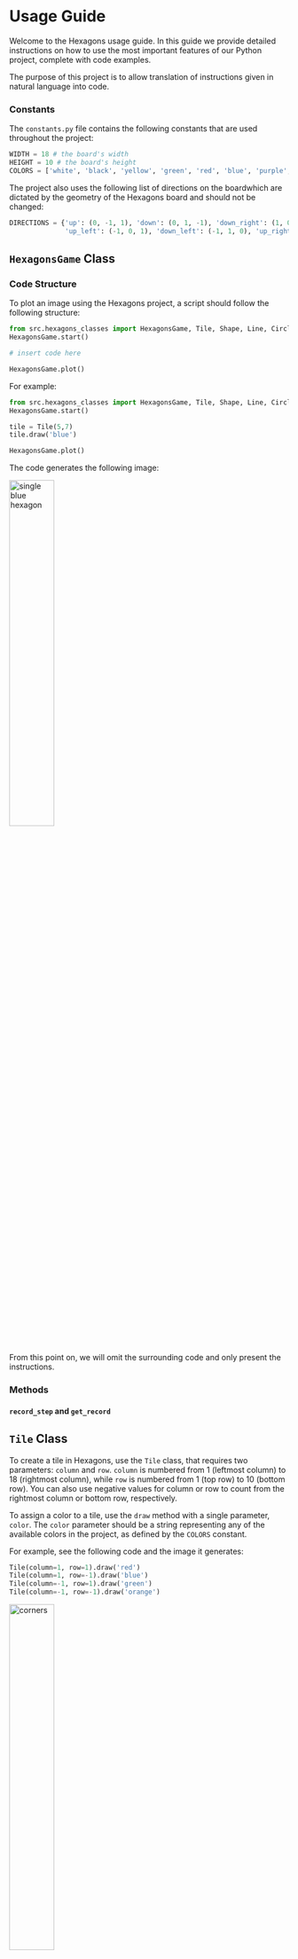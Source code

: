 # Usage Guide
Welcome to the Hexagons usage guide. In this guide we provide detailed instructions on how to use the most important features of our Python project, complete with code examples.

The purpose of this project is to allow translation of instructions given in natural language into code. 

### Constants
The `constants.py` file contains the following constants that are used throughout the project:
```python
WIDTH = 18 # the board's width
HEIGHT = 10 # the board's height
COLORS = ['white', 'black', 'yellow', 'green', 'red', 'blue', 'purple', 'orange'] # the supported colors
```

The project also uses the following list of directions on the boardwhich are dictated by the geometry of the Hexagons board and should not be changed:
```python
DIRECTIONS = {'up': (0, -1, 1), 'down': (0, 1, -1), 'down_right': (1, 0, -1), 
              'up_left': (-1, 0, 1), 'down_left': (-1, 1, 0), 'up_right': (1, -1, 0)}
```
## `HexagonsGame` Class

### Code Structure
To plot an image using the Hexagons project, a script should follow the following structure:
```python
from src.hexagons_classes import HexagonsGame, Tile, Shape, Line, Circle, Triangle
HexagonsGame.start()

# insert code here

HexagonsGame.plot()
```
For example:
```python
from src.hexagons_classes import HexagonsGame, Tile, Shape, Line, Circle, Triangle
HexagonsGame.start()

tile = Tile(5,7)
tile.draw('blue')

HexagonsGame.plot()
```
The code generates the following image:

<img src="board_examples/single_blue_hex.png" alt="single blue hexagon" width="40%" height="40%">

From this point on, we will omit the surrounding code and only present the instructions.

### Methods

#### `record_step` and `get_record`

## `Tile` Class
To create a tile in Hexagons, use the `Tile` class, that requires two parameters: `column` and `row`. `column` is numbered from 1 (leftmost column) to 18 (rightmost column), while `row` is numbered from 1 (top row) to 10 (bottom row). 
You can also use negative values for column or row to count from the rightmost column or bottom row, respectively.

To assign a color to a tile, use the `draw` method with a single parameter, `color`. 
The `color` parameter should be a string representing any of the available colors in the project,
as defined by the `COLORS` constant.

For example, see the following code and the image it generates:
```python
Tile(column=1, row=1).draw('red')
Tile(column=1, row=-1).draw('blue')
Tile(column=-1, row=1).draw('green')
Tile(column=-1, row=-1).draw('orange')
```
<img src="board_examples/corners.png" alt="corners" width="40%" height="40%">

### Attributes
A `Tile` object has the following read-only attributes:
- column: an integer that specifies the tile's column
- row: an integer that specifies the tile's row
- color: a string that specifies the tile's color

### Methods
All the methods of the `Shape` class (which we will describe in future sections) can be applied to `Tile` objects as well.
In particular, two methods that are especially useful for `Tile` objects are `neighbor` and `neighbors`, which we describe below.

#### `neighbor` and `neighbors`
The `neighbors` method returns all the neighboring tiles of the current tile object on the board. 
The `neighbor` method takes a single parameter, `direction`, that specifies one of the six directions on the board, and returns the neighbor of the current tile object in that direction.

Here's an example of how to use these methods:
```python
tile = Tile(9, 5)
tile.draw('black')
tile.neighbors().draw('green')
tile.neighbor(direction='up_right').draw('red')
```
<img src="board_examples/tile_neighbor.png" alt="tile neighbors and neighbor" width="40%" height="40%">

## `Shape` Class 
A shape in Hexagons is any set of tiles on the board, including the empty set and a single tile.
To create a shape in Hexagons, use the `Shape` class, which requires a single parameter: `tiles`. `tiles` is a list of Tile objects that specifies the tiles composing the shape.
```python
shape = Shape(tiles=[Tile(9, 5), Tile(10, 5), Tile(9, 6)])
shape.draw('purple')
```
<img src="board_examples/simple_purple_shape.png" alt="simple purple shape" width="40%" height="40%">

### Attributes
A `Shape` object has the following read-only attributes:
- tiles: the list of `Tile` object composing the shape
- columns: the list of columns of the tiles composing the shape
- rows: the list of rows of the tiles composing the shape
- colors: the list of colors of the tiles composing the shape

### Subclasses
The `Shape` class has three special subclasses that we now describe: `Circle`, `Line` and `Triangle`.

#### `Circle` Subclass
To create a circle on the board, use the `Circle` class, which requires two parameters: `center_tile` and `radius`. `center_tile` is a tile object that specifies the center tile of the circle. `radius` is an integer that specifies the radius of the circle.  If no value is specified for `radius`, it defaults to `1`.
```python

Circle(center_tile=Tile(9, 5), radius=3).draw('black')
Circle(center_tile=Tile(9, 5)).draw('red')
```
<img src="board_examples/circle.png" alt="circle" width="40%" height="40%">

###### Attributes
A `Circle` object has all the attributes of its superclass `Shape`. In addition, it has the following read-only attributes:
- center_tile: a `Tile` object that specifies the center tile of the circle
- color: a string that specifies the color of the circle
      
#### `Line` Subclass
To create a straight line on the board, use the `Line` class.
There are several ways to instantiate a new `Line` object, that we describe below.
Note that the `Line` class also has a unique method called `parallel`. This method will be described in later sections together with all other `Shape` methods.

##### Attributes
A `Line` object has all the attributes of its superclass `Shape`. In addition, it has the following read-only attributes:
- start_tile: a `Tile` object that specifies the starting point of the line
- end_tile: a `Tile` object that specifies the ending point of the line
- color: a string that specifies the color of the line
- direction: a string that specifies the direction of the line

##### Line Instantiation

###### Using `start_tile` and `end_tile`
Specify `start_tile` and `end_tile` as `Tile` objects to define the start and end points of the line.
```python
line = Line(start_tile=Tile(3, 2), end_tile=Tile(-3, -3))
line.draw('blue')
```
<img src="board_examples/line_start_end.png" alt="line start end" width="40%" height="40%">

###### Using `start_tile`, `direction` and `length`
Use `direction` to specify the direction of the line, and use `length` to specify the length of the line.
```python
line = Line(start_tile=Tile(3, 8), direction='up_right', length=5)
line.draw('blue')
```
<img src="board_examples/line_start_direction_length.png" alt="line start direction end" width="40%" height="40%">

###### Using `start_tile` and `direction`
If `length` is not specified, the line will extend until it reaches the edge of the board.
```python
line = Line(start_tile=Tile(3, 8), direction='up_right')
line.draw('blue')
```
<img src="board_examples/line_start_direction.png" alt="line start direction" width="40%" height="40%">

###### Using `start_tile`, `direction` and `end_tiles`
Specify a `Shape` object `end_tiles` to stop the line when it reaches any tile belonging to the shape.
```python
circle = Circle(center_tile=Tile(15, 8), radius=2)
circle.draw('red')
line = Line(start_tile=Tile(1, 1), direction='down_right', end_tiles=circle)
line.draw('blue')
```
<img src="board_examples/line_end_tiles.png" alt="line end tiles" width="40%" height="40%">

###### Additional: `include_start_tile` and `include_end_tile` flags
By default, `include_start_tile` and `include_end_tile` are both set to `True`, but you can set them to `False` to omit the starting or ending tile from the line, respectively.
```python
line = Line(start_tile=Tile(9, 1), end_tile=Tile(9, -1), include_start_tile=False, include_end_tile=False)
line.draw('blue')
```
<img src="board_examples/line_dont_include.png" alt="line dont include" width="40%" height="40%">

#### Methods
The `Line` subclass has all the methods of its superclass Shape. In addition it has its own unique method: `parallel`.

##### self.parallel(shift_direction, spacing)
The `parallel` method creates a new line of the same direction but potentially different length as the given line. 
This method does not copy the original line. Instead, it creates a new line that extends as far as possible in both directions.

In the example below, a black line is drawn on the board with a length of 5 tiles and an "up_right" direction. 
Then, a new line is created parallel to the original line, shifted downwards by 3 tiles and drawn in red.
```python
line = Line(start_tile=Tile(5, 5), direction='up_right', length=5)
line.draw('black')
line.parallel(shift_direction='down', spacing=3).draw('red')
```
<img src="board_examples/line_parallel.png" alt="line parallel" width="40%" height="40%">


#### `Triangle` Subclass
To create a triangle on the board, use the `Triangle` class, which requires four parameters:
- `start_tile` is a tile object that specifies one of the triangle's vertices.
- `point` is a string that specifies whether the triangle is pointing left (corresponding to the value "left") or right ("right").
- `start_tile_type` is a string that specifies which one of the three vertices of the triangle does `start_tile` describes: its bottom vertex ("bottom"), its top vertex ("top") or its side vertex ("side"). The side vertex is either the left or the right endpoint of the triangle.
- `side_length` is an integer that specifies the length of the side of the triangle. If no value is specified for `side_length`, it defaults to `2`.

The following code demonstrates how to create and draw two different triangles on the Hexagons board using the `Triangle` class.

The first part of the code creates the red triangle, which is pointing right. 
The triangle's location is specified by `Tile(9, 5)`, which is the right vertex of the triangle.
This tile is painted in orange.
The code also specifies the length side of the triangle to be `6`.

The second part of the code creates the blue triangle, which is pointing left. 
The triangle's location is specified by `Tile(15, 8)`, which is the bottom vertex of the triangle.
This tile is painted in green.
The code doesn't specify the length side of the triangle, so it defaults to `2`.

```python
start_tile1 = Tile(9, 5)
triangle1 = Triangle(start_tile=start_tile1, point='right', start_tile_type='side', side_length=6)
triangle1.draw('red')
start_tile1.draw('orange')

start_tile2 = Tile(15, 8)
triangle2 = Triangle(start_tile=start_tile2, point='left', start_tile_type='bottom')
triangle2.draw('blue')
start_tile2.draw('green')
```
<img src="board_examples/triangle.png" alt="triangle" width="40%" height="40%">

###### Attributes
A `Triangle` object has all the attributes of its superclass `Shape`. In addition, it has the following read-only attributes:
- point: a string that specifies whether the triangle is pointing right or left
- side_length: an integer that specifies the length of the side of the triangle
- color: a string that specifies the color of the triangle

### `Shape` Class Methods
The `Shape` class has many useful methods that can be used on any `Shape` object, including objects from any of its subclasses, as well as on `Tile` objects. 
In the following sections we will describe these methods in detail.

#### General Purpose Methods

##### Iteration
The Shape class implements the iterator protocol, which means that you can iterate over the tiles in a shape using a for loop or a list comprehension. For example, the code `for tile in shape:` will iterate over all the tiles in the `Shape` object shape, and you can perform operations on each tile inside the loop body.

In the following example, a line is created and painted in orange, and a purple line is drawn from every even row tile in the direction of 'up_right':
```python
line = Line(start_tile=Tile(6, 1), direction='down')
line.draw('orange')
for tile in line:
  if tile.row % 2 == 0:
    Line(start_tile=tile, direction='up_right', include_start_tile=False).draw('purple')
```
<img src="board_examples/shape_iteration.png" alt="shape iteration" width="40%" height="40%">

##### `add`, `subtract` and `multiply`
It is possible to use the plus, minus, and asterisk signs to compute the union, difference, and intersection of shapes respectively.
For example, to compute the union of two Shape objects `shape1` and `shape2` use: `shape3 = shape1 + shape2`.
The resulting shape object is a new `Shape` object.

The following example demonstrates the use of `*` to paint the intersection of two circles in red.
```python
circle1 = Circle(center_tile=Tile(7, 5), radius=4)
circle1.draw('green')
circle2 = Circle(center_tile=Tile(-7, 5), radius=4)
circle2.draw('blue')
(circle1 * circle2).draw('red')
```
<img src="board_examples/shape_intersection.png" alt="shape intersection" width="40%" height="40%">

##### `self.is_empty()` and `self.overlaps(other)`
The `is_empty` method returns `True` if `self` is empty,
while the `overlaps` method returns `True` if `self` and `other` overlap.

#### "Get" Methods
The following methods all have in common that they return a new `Shape` object, and they don't draw anything on the board.

##### `Shape.get_entire_board()` and `Shape.get_board_perimeter()`
These two methods return the entire board and the perimeter of the board, respectively.
```python
Shape.get_entire_board().draw('green')
Shape.get_board_perimeter().draw('blue')
```
<img src="board_examples/get_board.png" alt="get entire board and get board perimeter" width="40%" height="40%">

##### `Shape.get_color(color)` and `Shape.get_column(column)`
These methods return all the tiles with a specific color, and all the tiles in a specific column, respectively.

##### `self.get(criterion)`
The `get` method returns a new `Shape` object that has some geometric relation to the original shape.
The method requires a single parameter `criterion`, which is a string specifying the criterion used to create the new shape. 
There are several options for the `criterion` parameter, which we will describe below. 

###### "outside" and "inside"
If criterion is set to "outside", the `get` method returns a new shape consisting of all tiles that lie outside of the given shape. 
Conversely, if criterion is set to "inside", the returned shape will consist of all tiles that lie inside the given shape.
```python
circle = Circle(center_tile=Tile(9, 5), radius=3)
circle.draw('black')
circle.get(criterion='outside').draw('red')
circle.get(criterion='inside').draw('green')
```
<img src="board_examples/get_outside_inside.png" alt="get outside inside" width="40%" height="40%">

###### "above" and "below"
If `criterion` is set to "above", the `get` method returns a new shape consisting of all tiles that lie above the given shape. 
Conversely, if `criterion` is set to "below", the returned shape will consist of all tiles that lie below the given shape.
```python
circle = Circle(center_tile=Tile(9, 5), radius=3)
circle.draw('black')
circle.get(criterion='above').draw('red')
circle.get(criterion='below').draw('green')
```
<img src="board_examples/get_above_below.png" alt="get above below" width="40%" height="40%">

###### "top" and "bottom"
If `criterion` is set to "top", the `get` method returns a new shape that consists of the top portion of the original shape. 
Conversely, if `criterion` is set to "bottom", the returned shape will comprise the bottom portion of the original shape.

```python
circle = Circle(center_tile=Tile(9, 5), radius=3)
circle.draw('black')
circle.get(criterion='top').draw('red')
circle.get(criterion='bottom').draw('green')
```
<img src="board_examples/get_top_bottom.png" alt="get top bottom" width="40%" height="40%">

###### "corners"
If `criterion` is set to "corners", the `get` method returns a shape consisting of the corner tiles of the given shape,
as demonstrated in the following example:
```python
circle = Circle(center_tile=Tile(9, 5), radius=3)
circle.draw('black')
circle.get(criterion='corners').draw('red')
```
<img src="board_examples/get_corners.png" alt="get corners" width="40%" height="40%">

###### "endpoints"
If `criterion` is set to "endpoints", the `get` method returns a shape consisting of the endpoints of the given shape,
as demonstrated in the following example:
```python
circle = Circle(center_tile=Tile(9, 5), radius=3) + Tile(-6, -4) + Tile(-5, -4) + Tile(-4, -3)
circle.draw('black')
circle.get(criterion='endpoints').draw('red')
```
<img src="board_examples/get_end_points.png" alt="get endpoints" width="40%" height="40%">

##### `self.boundary(criterion='all')`
We define the **boundary** of a shape to be the part of the shape that is adjacent to tiles that are not part of the shape.
The `boundary` method returns the boundary of the given shape.

To illustrate with an example, let's start with the following shape:
<!--
```python
shape = Circle(center_tile=Tile(10, 5), radius=2) + Circle(center_tile=Tile(10, 5), radius=3) + Circle(center_tile=Tile(10, 5), radius=4)
shape.draw('black')
```
-->
<img src="board_examples/shape_boundary_0.png" alt="shape" width="40%" height="40%">

Its boundary is shown in purple:
```python
shape.boundary().draw('purple')
```
<img src="board_examples/shape_boundary_all.png" alt="shape boundary all" width="40%" height="40%">

If we want to get only the outer or inner part of the boundary, we can set the `criterion` parameter to "outer" or "inner" respectively:
```python
shape.boundary(criterion='outer').draw('red')
shape.boundary(criterion='inner').draw('green')
```
<img src="board_examples/shape_boundary_inner_outer.png" alt="shape boundary inner and outer" width="40%" height="40%">

##### `self.extreme(direction)`
The `extreme` method returns a `Shape` object consisting of the most extreme tiles of the given shape in the given direction,
as demonstrated in the following example:

```python
circle = Circle(center_tile=Tile(10, 5), radius=3)
circle.draw('black')
circle.extreme(direction='up').draw('green')
circle.extreme(direction='down_right').draw('red')
```
<img src="board_examples/shape_extreme.png" alt="shape extreme" width="40%" height="40%">

##### `self.edge(direction)`
The `edge` method returns a `Shape` object consisting of the edge tiles of the given shape in the given direction,
as demonstrated in the following example:

```python
circle = Circle(center_tile=Tile(10, 5), radius=3)
circle.draw('black')
circle.edge(criterion='up').draw('green')
circle.edge(criterion='right').draw('red')
```
<img src="board_examples/shape_edge.png" alt="shape edge" width="40%" height="40%">

##### `self.neighbors(criterion='all')`
We define the **neighbors** of a shape to be the set of tiles that are adjacent to the shape but are not part of it.
The `neighbors` method returns a new `Shape` object consisting of the neighbors of the given shape, 
or some subset of them based on the value of the `criterion` parameter.
There are several options for the `criterion` parameter, which we will describe below. 
If no value is specified for `criterion`, it defaults to "all".

###### "all" 
If `criterion` is not specified or it is set to "all", the `neighbors` method returns a new shape consisting of all the neighbors of the given shape.
```python
circle = Circle(center_tile=Tile(10, 5), radius=3)
circle.draw('black')
circle.neighbors().draw('green')
```
<img src="board_examples/shape_neighbors_all.png" alt="shape neighbors" width="40%" height="40%">

###### "right" and "left"
If `criterion` is set to "right", the `neighbors` method returns a new shape consisting of the neighbors of the given shape that lie to the right of the given shape. 
Conversely, if `criterion` is set to "right", the returned shape will consist of the neighbors that lie to the left of the given shape. 
```python
circle = Circle(center_tile=Tile(10, 5), radius=3)
circle.draw('black')
circle.neighbors(criterion='right').draw('green')
circle.neighbors(criterion='left').draw('red')
```
<img src="board_examples/shape_neighbors_right_left.png" alt="shape neighbors right and left" width="40%" height="40%">

###### "above" and "below"
If `criterion` is set to "above", the `neighbors` method returns a new shape consisting of the neighbors of the given shape that lie above the given shape. 
Conversely, if `criterion` is set to "below", the returned shape will consist of the neighbors that lie below the given shape. 
```python
circle = Circle(center_tile=Tile(10, 5), radius=3)
circle.draw('black')
circle.neighbors(criterion='above').draw('green')
circle.neighbors(criterion='below').draw('red')
```
<img src="board_examples/shape_neighbors_above_below.png" alt="shape neighbors above and below" width="40%" height="40%">

###### "outside" and "inside"
If `criterion` is set to "outside", the `neighbors` method returns a new shape consisting of the neighbors of the given shape that lie outside the given shape. 
Conversely, if `criterion` is set to "inside", the returned shape will consist of the neighbors that lie inside the given shape. 
```python
circle = Circle(center_tile=Tile(10, 5), radius=3)
circle.draw('black')
circle.neighbors(criterion='outside').draw('green')
circle.neighbors(criterion='inside').draw('red')
```
<img src="board_examples/shape_neighbors_outside_inside.png" alt="shape neighbors outside and inside" width="40%" height="40%">

###### "white"
If `criterion` is set to "white", the `neighbors` method returns a new shape consisting of all the neighbors of the given shape that are not colored.
```python
circle = Circle(center_tile=Tile(10, 5), radius=3)
circle.draw('black')
Tile(14, 6).draw('blue')
circle.neighbors(criterion='white').draw('green')
```
<img src="board_examples/shape_neighbors_white.png" alt="shape neighbors white" width="40%" height="40%">

###### Any direction
If `criterion` is set to a direction, the `neighbors` method returns a new shape consisting of all the neighbors of the given shape that lie in that direction from the given shape.
```python
circle = Circle(center_tile=Tile(10, 5), radius=3)
circle.draw('black')
circle.neighbors(criterion='up_right').draw('green')
```
<img src="board_examples/shape_neighbors_up_right.png" alt="shape neighbors up_right" width="40%" height="40%">

#### "Draw" Methods
The following methods all have in common that they draw something new on the board. 
Some of them also return a new `Shape` object, while others return nothing.

##### self.draw(color)
Draw the tiles of the given shape in the given color.

##### self.copy_paste(shift_direction, spacing, reference_shape=None)
The `copy_paste` method draws a copy of the given shape in a new location on the board. 
The new location is specified by the following parameters:
- `shift_direction`: a string that specifies the direction of the new shape relative to the given shape.
- `spacing`: an integer that specifies the desired spacing between the given shape and the new shape.
- `reference_shape`: a `Shape` object. If specified, the new location will be computed relative to
the location of `reference_shape` rather than the given shape.

The new shape is also returned by the method, so we can use it for further manipulations.

The following example demonstrates the usage of the `copy_paste` method:
It first draws a black circle on the board and then creates a copy of it 
located down and to the right of the original circle, with a spacing of two tiles.
```python
circle1 = Circle(center_tile=Tile(4, 4), radius=2)
circle1.draw('black')
circle2 = circle1.copy_paste(shift_direction='down_right', spacing=2)
```
<img src="board_examples/shape_copy_paste.png" alt="shape copy_paste" width="40%" height="40%">

The following example demonstrates the usage of the `reference_shape` parameter:
First, a black circle and a purple shape are drawn on the board.
Then, a copy of the black circle is created, located to the right of the purple shape specified as the reference, with a spacing of one tile.
```python
circle1 = Circle(center_tile=Tile(4, 4), radius=2)
ref_shape = Shape(tiles=[Tile(11, 6), Tile(11, 7), Tile(12, 6)])
circle1.draw('black')
ref_shape.draw('purple')
circle2 = circle1.copy_paste(shift_direction='right', spacing=1, reference_shape=ref_shape)
```
<img src="board_examples/shape_copy_paste_ref_shape.png" alt="shape copy_paste reference_shape" width="40%" height="40%">

##### self.grid(shift_direction, spacing, num_copies=None)
The `grid` method draws multiple copies of the given shape on the board in even spacings, based on the `shift_direction` and `spacing` parameters, with a total number of copies specified by the `num_copies` parameter.
If the `num_copies` parameter is not specified, the method creates the maximal possible number of complete copies.

The following code creates a black shape on the board and draws two additional copies to the right of the original shape, 
with a spacing of two tiles between each copy.
```python
shape = Shape([Tile(1, 4), Tile(1, 5), Tile(2, 4)])
shape.draw('black')
shape.grid(shift_direction='right', spacing=2, num_copies=2)
```
<img src="board_examples/shape_grid.png" alt="shape grid" width="40%" height="40%">

The following code creates a black shape on the board and draws the maximal possible number of complete copies to the right of the original shape, with a spacing of two tiles between each copy.
```python
shape = Shape([Tile(1, 4), Tile(1, 5), Tile(2, 4)])
shape.draw('black')
shape.grid(shift_direction='right', spacing=2)
```
<img src="board_examples/shape_grid_without_length.png" alt="shape grid length not specified" width="40%" height="40%">

##### reflect(axis_line=None, column=None, axis_direction=None, tile_on_axis=None)
The `reflect` method draws a reflection of the given shape across a given axis line.
The axis line can be specified in several ways. We describe each of them with an example.

###### Using `axis_line`
The axis line is specified directly by a `Line` object, as demonstrated in the following example:
```python
blue = Tile(3, 3)
blue.draw('blue')
green = Line(start_tile=Tile(3, 4), direction='up_right', length=2)
green.draw('green')
purple = Line(start_tile=Tile(3, 5), direction='up_right', length=3)
purple.draw('purple')
shape = blue + green + purple
line = Line(start_tile=Tile(4, 7), direction='up_right')
line.draw('black')
shape.reflect(axis_line=line)
```
<img src="board_examples/shape_reflect_line.png" alt="shape reflect through axis_line" width="40%" height="40%">

###### Using `column`
The axis line is provided by an integer that specifies a column number, as demonstrated in the following example:
```python
blue = Tile(3, 3)
blue.draw('blue')
green = Line(start_tile=Tile(3, 4), direction='up_right', length=2)
green.draw('green')
purple = Line(start_tile=Tile(3, 5), direction='up_right', length=3)
purple.draw('purple')
shape = blue + green + purple
shape.reflect(column=8)
```
<img src="board_examples/shape_reflect_column.png" alt="shape reflect through column" width="40%" height="40%">

###### Using `axis_direction` and `tile_on_axis`
The axis line is provided by a direction and a `Tile` object, which together specify a line, as demonstrated in the following example:
```python
blue = Tile(3, 3)
blue.draw('blue')
green = Line(start_tile=Tile(3, 4), direction='up_right', length=2)
green.draw('green')
purple = Line(start_tile=Tile(3, 5), direction='up_right', length=3)
purple.draw('purple')
shape = blue + green + purple
tile = Tile(8, 4)
tile.draw('black')
shape.reflect(axis_direction='up_left', tile_on_axis=tile)
```
<img src="board_examples/shape_reflect_direction_and_tile.png" alt="shape reflect through direction and tile" width="40%" height="40%">

##### self.rotate(center_tile, rotation)
The `rotate` method is used to create a rotated copy of the given shape. The method takes two parameters:
- `center_tile`: a Tile object that specifies the center of rotation
- `angle`: an integer that specifies the counterclockwise rotation angle, in degrees. This parameter should always be a multiple of 60.
The method rotates the given shape around the center_tile by the rotation angle.

Here's an example that demonstrates the usage of the `rotate` method. In this example, we have three tiles of different colors, and we want to rotate them counterclockwise by 60 degrees around the black tile at the center of the board.
```python
blue = Tile(10, 2)
blue.draw('blue')
green = Tile(10, 3)
green.draw('green')
purple = Tile(10, 4)
purple.draw('purple')
center_tile = Tile(10, 6)
center_tile.draw('black')
(blue + green + purple).rotate(center_tile=center_tile, angle=60)
```
<img src="board_examples/shape_rotate.png" alt="shape rotate" width="40%" height="40%">

##### self.recolor(color_map)
The `recolor` method changes the colors of the tiles in a shape according to a specified mapping.
The `color_map` parameter is a dictionary that maps old colors to new colors.
Each key-value pair in the dictionary specifies a mapping between a color that may appear in the original shape and the corresponding color that it should be changed to.
For example, if we want to change blue to red, we would include the key-value pair `'blue':'red'` in the dictionary.

In the example, we create the left shape with blue, green and purple tiles. Then we copy it and recolor, using the mapping: blue -> red, green -> orange, purple -> green, red -> black.
```python
blue = Tile(6, 2)
blue.draw('blue')
green = Tile(6, 3)
green.draw('green')
purple = Tile(6, 4)
purple.draw('purple')
shape = (blue + green + purple).copy_paste(shift_direction='right', spacing=3)
shape.recolor({'blue':'red', 'green':'orange', 'purple':'green', 'red':'black'})
```
<img src="board_examples/shape_recolor.png" alt="shape recolor" width="40%" height="40%">

##### Shape.polygon(vertices)
The `polygon` method creates a new shape object that is a polygon with the given vertices. 
The `vertices` parameter is a list of `Tile` objects that specify the corners of the polygon.
The order of the vertices in the list does not matter, as the method automatically orders them.
```python
vertices = [Tile(5, 5), Tile(8, 3), Tile(5, 7), Tile(8, 8), Tile(13, 6)]
Shape.polygon(vertices=vertices).draw('green')
Shape(vertices).draw('black')
```
<img src="board_examples/shape_polygon.png" alt="shape polygon" width="40%" height="40%">


